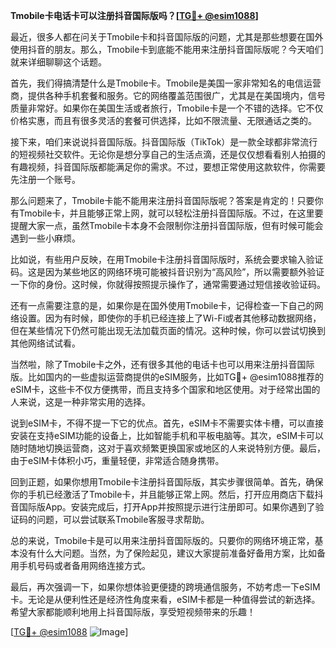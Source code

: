 **Tmobile卡电话卡可以注册抖音国际版吗？[[TG💪+ @esim1088](https://t.me/s/esim1088)]**

最近，很多人都在问关于Tmobile卡和抖音国际版的问题，尤其是那些想要在国外使用抖音的朋友。那么，Tmobile卡到底能不能用来注册抖音国际版呢？今天咱们就来详细聊聊这个话题。

首先，我们得搞清楚什么是Tmobile卡。Tmobile是美国一家非常知名的电信运营商，提供各种手机套餐和服务。它的网络覆盖范围很广，尤其是在美国境内，信号质量非常好。如果你在美国生活或者旅行，Tmobile卡是一个不错的选择。它不仅价格实惠，而且有很多灵活的套餐可供选择，比如不限流量、无限通话之类的。

接下来，咱们来说说抖音国际版。抖音国际版（TikTok）是一款全球都非常流行的短视频社交软件。无论你是想分享自己的生活点滴，还是仅仅想看看别人拍摄的有趣视频，抖音国际版都能满足你的需求。不过，要想正常使用这款软件，你需要先注册一个账号。

那么问题来了，Tmobile卡能不能用来注册抖音国际版呢？答案是肯定的！只要你有Tmobile卡，并且能够正常上网，就可以轻松注册抖音国际版。不过，在这里要提醒大家一点，虽然Tmobile卡本身不会限制你注册抖音国际版，但有时候可能会遇到一些小麻烦。

比如说，有些用户反映，在用Tmobile卡注册抖音国际版时，系统会要求输入验证码。这是因为某些地区的网络环境可能被抖音识别为“高风险”，所以需要额外验证一下你的身份。这时候，你就得按照提示操作了，通常需要通过短信接收验证码。

还有一点需要注意的是，如果你是在国外使用Tmobile卡，记得检查一下自己的网络设置。因为有时候，即使你的手机已经连接上了Wi-Fi或者其他移动数据网络，但在某些情况下仍然可能出现无法加载页面的情况。这种时候，你可以尝试切换到其他网络试试看。

当然啦，除了Tmobile卡之外，还有很多其他的电话卡也可以用来注册抖音国际版。比如国内的一些虚拟运营商提供的eSIM服务，比如TG💪+ @esim1088推荐的eSIM卡，这些卡不仅方便携带，而且支持多个国家和地区使用。对于经常出国的人来说，这是一种非常实用的选择。

说到eSIM卡，不得不提一下它的优点。首先，eSIM卡不需要实体卡槽，可以直接安装在支持eSIM功能的设备上，比如智能手机和平板电脑等。其次，eSIM卡可以随时随地切换运营商，这对于喜欢频繁更换国家或地区的人来说特别方便。最后，由于eSIM卡体积小巧，重量轻便，非常适合随身携带。

回到正题，如果你想用Tmobile卡注册抖音国际版，其实步骤很简单。首先，确保你的手机已经激活了Tmobile卡，并且能够正常上网。然后，打开应用商店下载抖音国际版App。安装完成后，打开App并按照提示进行注册即可。如果你遇到了验证码的问题，可以尝试联系Tmobile客服寻求帮助。

总的来说，Tmobile卡是可以用来注册抖音国际版的。只要你的网络环境正常，基本没有什么大问题。当然，为了保险起见，建议大家提前准备好备用方案，比如备用手机号码或者备用网络连接方式。

最后，再次强调一下，如果你想体验更便捷的跨境通信服务，不妨考虑一下eSIM卡。无论是从便利性还是经济性角度来看，eSIM卡都是一种值得尝试的新选择。希望大家都能顺利地用上抖音国际版，享受短视频带来的乐趣！

[[TG💪+ @esim1088](https://t.me/s/esim1088) ![Image](https://i.postimg.cc/4NQfJmqS/Snipaste-2025-05-13-00-14-12.png)]